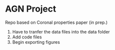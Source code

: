 # AGN Project
Repo based on Coronal properties paper (in prep.)

1. Have to tranfer the data files into the data folder
2. Add code files
3. Begin exporting figures